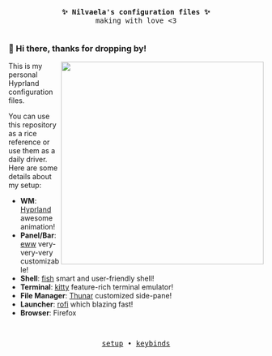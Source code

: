 <pre>
<p align="center">
<b> ✨ Nilvaela's configuration files ✨ </b>
making with love <3
</pre>

### 👋 Hi there, thanks for dropping by!
<img align="right" width="400px" src="https://i.imgur.com/rTxFQI7.png"/>

This is my personal Hyprland configuration files.

You can use this repository as a rice reference or use them as a daily driver.
Here are some details about my setup:

+ **WM**: [Hyprland](https://github.com/hyprwm/Hyprland) awesome animation!
+ **Panel/Bar**: [eww](https://github.com/elkowar/eww) very-very-very customizable!
+ **Shell**: [fish](https://github.com/fish-shell/fish-shell) smart and user-friendly shell!
+ **Terminal**: [kitty](https://github.com/kovidgoyal/kitty) feature-rich terminal emulator!
+ **File Manager**: [Thunar](https://git.xfce.org/xfce/thunar/) customized side-pane!
+ **Launcher**: [rofi](https://github.com/davatorium/rofi/) which blazing fast!
+ **Browser**: Firefox

<pre><p align="center">
<a href="">setup</a> • <a href="">keybinds</a></p></pre>

<h1></h1>
